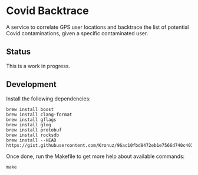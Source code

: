 # Covid Backtrace

A service to correlate GPS user locations and backtrace the list of
potential Covid contaminations, given a specific contaminated user.

## Status

This is a work in progress.

## Development

Install the following dependencies:

    brew install boost
    brew install clang-format
    brew install gflags
    brew install glog
    brew install protobuf
    brew install rocksdb
    brew install --HEAD https://gist.githubusercontent.com/Kronuz/96ac10fbd8472eb1e7566d740c4034f8/raw/gtest.rb

Once done, run the Makefile to get more help about available commands:

    make

